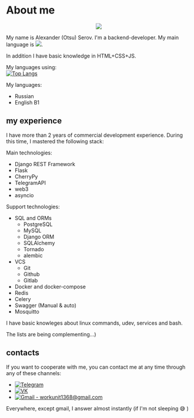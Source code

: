 # About me

<div align="center">
<img src="https://media.tenor.com/images/2ae78a42a4d715ce209ee3ee38d3e72f/tenor.gif">
</div>

<img src="https://komarev.com/ghpvc/?username=alxotsu&style=flat-square&color=blue" alt=""/>

My name is Alexander (Otsu) Serov. I'm a backend-developer. My main language is ![](https://img.shields.io/badge/python-3-blue).

In addition  I have basic knowledge in HTML+CSS+JS.

My languages using:
<br>
[![Top Langs](https://github-readme-stats.vercel.app/api/top-langs/?username=alxotsu&layout=compact)](https://github.com/anuraghazra/github-readme-stats)

My languages:
- Russian
- English B1

## my experience
I have more than 2 years of commercial development experience. During this time, I mastered the following stack:

Main technologies:
- Django REST Framework
- Flask
- CherryPy
- TelegramAPI
- web3
- asyncio

Support technologies:
- SQL and ORMs
  - PostgreSQL
  - MySQL
  - Django ORM
  - SQLAlchemy
  - Tornado
  - alembic
- VCS
  - Git
  - Github
  - Gitlab
- Docker and docker-compose
- Redis
- Celery
- Swagger (Manual & auto)
- Mosquitto

I have basic knowleges about linux commands, udev, services and bash.

The lists are being complementing...)

## contacts
If you want to cooperate with me, you can contact me at any time through any of these channels:
- <a href="https://t.me/alxotsu">
    <img src="https://img.shields.io/badge/Telegram-blue?logo=telegram&logoColor=white" alt="Telegram"/>
  </a>
- <a href="https://vk.com/alxotsu">
    <img src="https://img.shields.io/badge/VK-blue?logo=vk&logoColor=white" alt="VK"/>
  </a>
- <a href="mailto:workunit1368@gmail.com">
    <img src="https://img.shields.io/badge/Gmail-white?logo=gmail&logoColor=red" alt="Gmail"/> - workunit1368@gmail.com
  </a>
Everywhere, except gmail, I answer almost instantly (if I'm not sleeping 😅 )
